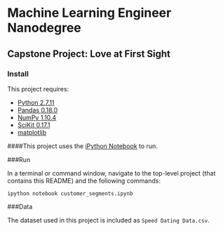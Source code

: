 # Machine Learning Engineer Nanodegree
## Capstone Project: Love at First Sight

### Install

This project requires:
* [Python 2.7.11](https://www.python.org/downloads/release/python-2711/)
* [Pandas 0.18.0](https://pypi.python.org/pypi/pandas/0.18.0/)
* [NumPy 1.10.4](http://www.scipy.org/scipylib/download.html)
* [SciKit 0.17.1](https://pypi.python.org/pypi/scikit-learn/0.17.1)
* [matplotlib](http://matplotlib.org/)

####This project uses the [iPython Notebook](http://ipython.org/notebook.html) to run.

###Run

In a terminal or command window, navigate to the top-level project (that contains this README) and the following commands:

`ipython notebook customer_segments.ipynb`

###Data

The dataset used in this project is included as `Speed Dating Data.csv`.
